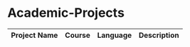 # Academic-Projects

| Project Name  | Course        | Language | Description |
| ------------- |:-------------:| --------:| -----------:|
